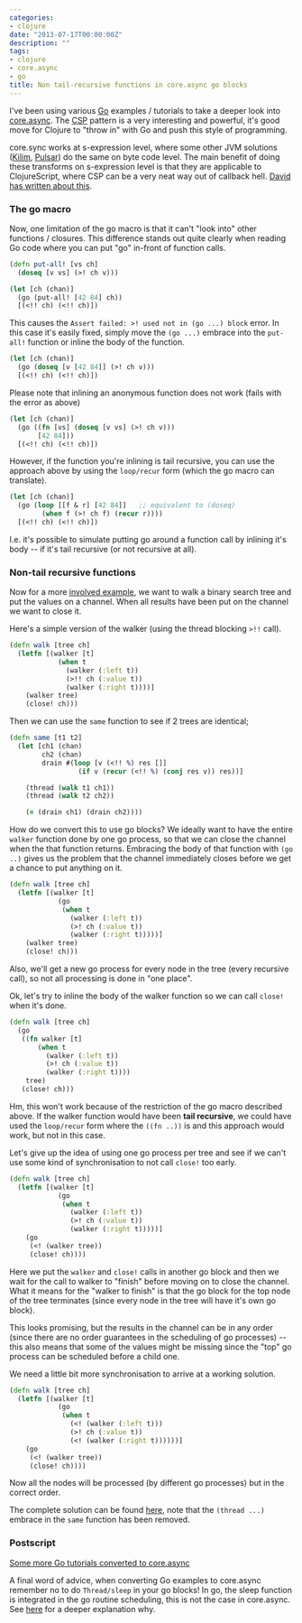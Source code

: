 ```yaml
---
categories:
- clojure
date: "2013-07-17T00:00:00Z"
description: ""
tags:
- clojure
- core.async
- go
title: Non tail-recursive functions in core.async go blocks
---
```


I've been using various [Go](http://go-lang.org/) examples / tutorials to take a deeper look into [core.async](https://github.com/clojure/core.async). The [CSP](http://en.wikipedia.org/wiki/Communicating_sequential_processes) pattern is a very interesting and powerful, it's good move for Clojure to "throw in" with Go and push this style of programming.

core.sync works at s-expression level, where some other JVM solutions ([Kilim](http://www.malhar.net/sriram/kilim/), [Pulsar](https://github.com/puniverse/pulsar)) do the same on byte code level. The main benefit of doing these transforms on s-expression level is that they are applicable to ClojureScript, where CSP can be a very neat way out of callback hell. [David has written about this](http://swannodette.github.io/2013/07/12/communicating-sequential-processes/).

### The go macro

Now, one limitation of the go macro is that it can't "look into" other functions / closures. This difference stands out quite clearly when reading Go code where you can put "go" in-front of function calls.

```clojure
(defn put-all! [vs ch]
  (doseq [v vs] (>! ch v)))

(let [ch (chan)]
  (go (put-all! [42 84] ch))
  [(<!! ch) (<!! ch)])
```

This causes the `Assert failed: >! used not in (go ...) block` error. In this case it's easily fixed, simply move the `(go ...)` embrace into the `put-all!` function or inline the body of the function.

```clojure
(let [ch (chan)]
  (go (doseq [v [42 84]] (>! ch v)))
  [(<!! ch) (<!! ch)])
```

Please note that inlining an anonymous function does not work (fails with the error as above)

```clojure
(let [ch (chan)]
  (go ((fn [vs] (doseq [v vs] (>! ch v)))
       [42 84]))
  [(<!! ch) (<!! ch)])
```

However, if the function you're inlining is tail recursive, you can use the approach above by using the `loop/recur` form (which the go macro can translate).

```clojure
(let [ch (chan)]
  (go (loop [[f & r] [42 84]]   ;; equivalent to (doseq)
        (when f (>! ch f) (recur r))))
  [(<!! ch) (<!! ch)])
```

I.e. it's possible to simulate putting go around a function call by inlining it's body -- if it's tail recursive (or not recursive at all).

### Non-tail recursive functions

Now for a more [involved example](http://tour.golang.org/#68), we want to walk a binary search tree and put the values on a channel. When all results have been put on the channel we want to close it.

Here's a simple version of the walker (using the thread blocking `>!!` call).

```clojure
(defn walk [tree ch]
  (letfn [(walker [t]
            (when t
              (walker (:left t))
              (>!! ch (:value t))
              (walker (:right t))))]
    (walker tree)
    (close! ch)))
```

Then we can use the `same` function to see if 2 trees are identical;

```clojure
(defn same [t1 t2]
  (let [ch1 (chan)
        ch2 (chan)
        drain #(loop [v (<!! %) res []]
                 (if v (recur (<!! %) (conj res v)) res))]

    (thread (walk t1 ch1))
    (thread (walk t2 ch2))

    (= (drain ch1) (drain ch2))))
```

How do we convert this to use go blocks? We ideally want to have the entire `walker` function done by one go process, so that we can close the channel when the that function returns. Embracing the body of that function with `(go ..)` gives us the problem that the channel immediately closes before we get a chance to put anything on it.

```clojure
(defn walk [tree ch]
  (letfn [(walker [t]
            (go
             (when t
               (walker (:left t))
               (>! ch (:value t))
               (walker (:right t)))))]
    (walker tree)
    (close! ch)))
```

Also, we'll get a new go process for every node in the tree (every recursive call), so not all processing is done in "one place".

Ok, let's try to inline the body of the walker function so we can call `close!` when it's done.

```clojure
(defn walk [tree ch]
  (go
   ((fn walker [t]
       (when t
         (walker (:left t))
         (>! ch (:value t))
         (walker (:right t))))
    tree)
   (close! ch)))
```

Hm, this won't work because of the restriction of the go macro described above. If the walker function would have been __tail recursive__, we could have used the `loop/recur` form where the `((fn ..))` is and this approach would work, but not in this case.

Let's give up the idea of using one go process per tree and see if we can't use some kind of synchronisation to not call `close!` too early.

```clojure
(defn walk [tree ch]
  (letfn [(walker [t]
            (go
             (when t
               (walker (:left t))
               (>! ch (:value t))
               (walker (:right t)))))]
    (go
     (<! (walker tree))
     (close! ch))))
 ```

Here we put the `walker` and `close!` calls in another go block and then we wait for the call to walker to "finish" before moving on to close the channel. What it means for the "walker to finish" is that the go block for the top node of the tree terminates (since every node in the tree will have it's own go block).

This looks promising, but the results in the channel can be in any order (since there are no order guarantees in the scheduling of go processes) -- this also means that some of the values might be missing since the "top" go process can be scheduled before a child one.

We need a little bit more synchronisation to arrive at a working solution.

```clojure
(defn walk [tree ch]
  (letfn [(walker [t]
            (go
             (when t
               (<! (walker (:left t)))
               (>! ch (:value t))
               (<! (walker (:right t))))))]
    (go
     (<! (walker tree))
     (close! ch))))
```

Now all the nodes will be processed (by different go processes) but in the correct order.

The complete solution can be found [here](https://github.com/martintrojer/go-tutorials-core-async/blob/master/src/tut005.clj), note that the `(thread ...)` embrace in the `same` function has been removed.

### Postscript

[Some more Go tutorials converted to core.async](https://github.com/martintrojer/go-tutorials-core-async/)

A final word of advice, when converting Go examples to core.async remember no to do `Thread/sleep` in your go blocks! In go, the sleep function is integrated in the go routine scheduling, this is not the case in core.async. See [here](http://martintrojer.github.io/clojure/2013/07/07/coreasync-and-blocking-io/) for a deeper explanation why.
